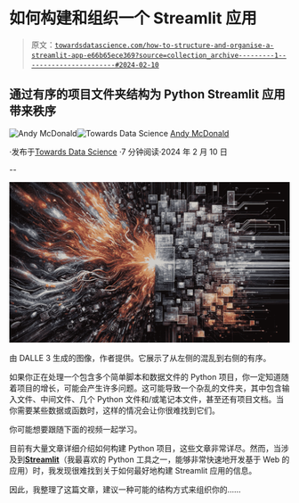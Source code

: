 # 如何构建和组织一个 Streamlit 应用

> 原文：[`towardsdatascience.com/how-to-structure-and-organise-a-streamlit-app-e66b65ece369?source=collection_archive---------1-----------------------#2024-02-10`](https://towardsdatascience.com/how-to-structure-and-organise-a-streamlit-app-e66b65ece369?source=collection_archive---------1-----------------------#2024-02-10)

## 通过有序的项目文件夹结构为 Python Streamlit 应用带来秩序

[](https://andymcdonaldgeo.medium.com/?source=post_page---byline--e66b65ece369--------------------------------)![Andy McDonald](https://andymcdonaldgeo.medium.com/?source=post_page---byline--e66b65ece369--------------------------------)[](https://towardsdatascience.com/?source=post_page---byline--e66b65ece369--------------------------------)![Towards Data Science](https://towardsdatascience.com/?source=post_page---byline--e66b65ece369--------------------------------) [Andy McDonald](https://andymcdonaldgeo.medium.com/?source=post_page---byline--e66b65ece369--------------------------------)

·发布于[Towards Data Science](https://towardsdatascience.com/?source=post_page---byline--e66b65ece369--------------------------------) ·7 分钟阅读·2024 年 2 月 10 日

--

![](img/3a3bfe204638e632bfd8bc8a51e594e9.png)

由 DALLE 3 生成的图像，作者提供。它展示了从左侧的混乱到右侧的有序。

如果你正在处理一个包含多个简单脚本和数据文件的 Python 项目，你一定知道随着项目的增长，可能会产生许多问题。这可能导致一个杂乱的文件夹，其中包含输入文件、中间文件、几个 Python 文件和/或笔记本文件，甚至还有项目文档。当你需要某些数据或函数时，这样的情况会让你很难找到它们。

你可能想要跟随下面的视频一起学习。

目前有大量文章详细介绍如何构建 Python 项目，这些文章非常详尽。然而，当涉及到[**Streamlit**](https://streamlit.io/)（我最喜欢的 Python 工具之一，能够非常快速地开发基于 Web 的应用）时，我发现很难找到关于如何最好地构建 Streamlit 应用的信息。

因此，我整理了这篇文章，建议一种可能的结构方式来组织你的……
